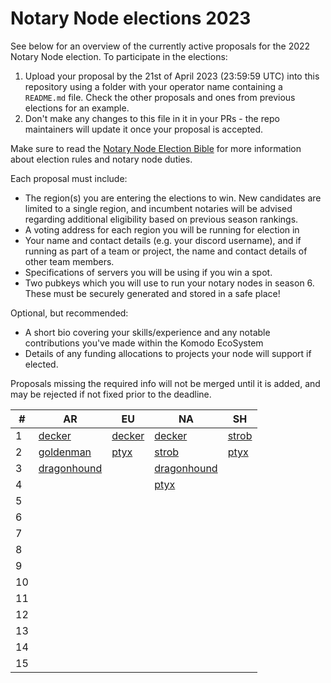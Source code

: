 # Notary Node elections 2023

See below for an overview of the currently active proposals for the 2022 Notary Node election.
To participate in the elections:

1. Upload your proposal by the 21st of April 2023 (23:59:59 UTC) into this repository using a folder with your operator name containing a `README.md` file. Check the other proposals and ones from previous elections for an example.
2. Don't make any changes to this file in it in your PRs - the repo maintainers will update it once your proposal is accepted.

Make sure to read the [Notary Node Election Bible](https://github.com/KomodoPlatform/dPoW/blob/dev/doc/bible.md) for more information about election rules and notary node duties.

Each proposal must include:
- The region(s) you are entering the elections to win. New candidates are limited to a single region, and incumbent notaries will be advised regarding additional eligibility based on previous season rankings.
- A voting address for each region you will be running for election in
- Your name and contact details (e.g. your discord username), and if running as part of a team or project, the name and contact details of other team members. 
- Specifications of servers you will be using if you win a spot.
- Two pubkeys which you will use to run your notary nodes in season 6. These must be securely generated and stored in a safe place!

Optional, but recommended:
- A short bio covering your skills/experience and any notable contributions you've made within the Komodo EcoSystem
- Details of any funding allocations to projects your node will support if elected.

Proposals missing the required info will not be merged until it is added, and may be rejected if not fixed prior to the deadline.



| #  | AR                                                                    |  EU                                                              | NA                                                               | SH                               |
| -- | --------------------------------------------------------------------- | -----------------------------------------------------------------| -----------------------------------------------------------------| -------------------------------- |
| 1  | [decker](decker/README.md "RB4ddQGvuQBPfpw6dcefF8AFZekVJc9tem")       | [decker](decker/README.md "RKjE9R2FLLmEUm7DKQ714ehMqSE7qdT3rv")  | [decker](decker/README.md "RELzVBrc9WtrJxtNihWKfEVXVhj72dBAoQ")  | [strob](strob/README.md "RStrobSH68ke1eFmxNehVuJczTEpFX3C4f") |
| 2  | [goldenman](goldenman/README.md "RRfaF1s266XULS8HsF1kCFcfLASCCgEdSN") | [ptyx](ptyx/README.md "RUHbExoy17yC3ig146D1xuKTi2EdJdHoSH")      | [strob](strob/README.md "RStrobNmEspEAgB8Jtt6ncK8tCWcGm77na")    | [ptyx](ptyx/README.md "RJajXoXCioyt3cxwRc2XD4qw1xUTKGShjX") |
| 3  | [dragonhound](dragonhound/README.md "RKpigLeT5rgXy31yubpgWcJ91i1TZbZg5h") |                                                              | [dragonhound](dragonhound/README.md "RT3PBi6wBLvUySxtykehejsVTLKgCEwbzu") |                         |
| 4  |                                                                       |                                                                  | [ptyx](ptyx/README.md "RHZAnQxv6tGajPppWywpkP5W8JXQR3QEvi")      |                                  |
| 5  |                                                                       |                                                                  |                                                                  |                                  |
| 6  |                                                                       |                                                                  |                                                                  |                                  |
| 7  |                                                                       |                                                                  |                                                                  |                                  |
| 8  |                                                                       |                                                                  |                                                                  |                                  |
| 9  |                                                                       |                                                                  |                                                                  |                                  |
| 10 |                                                                       |                                                                  |                                                                  |                                  |
| 11 |                                                                       |                                                                  |                                                                  |                                  |
| 12 |                                                                       |                                                                  |                                                                  |                                  |
| 13 |                                                                       |                                                                  |                                                                  |                                  |
| 14 |                                                                       |                                                                  |                                                                  |                                  |
| 15 |                                                                       |                                                                  |                                                                  |                                  |
